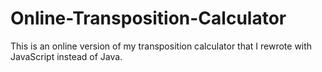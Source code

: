 # Online-Transposition-Calculator
This is an online version of my transposition calculator that I rewrote with JavaScript instead of Java. 
